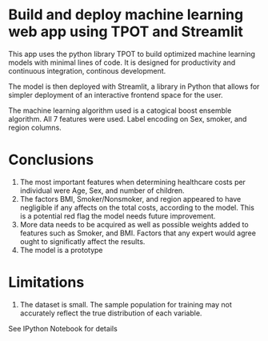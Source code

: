 # Build and deploy machine learning web app using TPOT and Streamlit

This app uses the python library TPOT to build optimized machine learning models with minimal lines of code.  It is designed for productivity and continuous integration, continous development.

The model is then deployed with Streamlit, a library in Python that allows for simpler deployment of an interactive frontend space for the user.

The machine learning algorithm used is a catogical boost ensemble algorithm.  All 7 features were used.  Label encoding on Sex, smoker, and region columns.  

# Conclusions
1. The most important features when determining healthcare costs per individual were Age, Sex, and number of children.
2. The factors BMI, Smoker/Nonsmoker, and region appeared to have negligible if any affects on the total costs, according to the model.  This is a potential red flag the model needs future improvement.
3.  More data needs to be acquired as well as possible weights added to features such as Smoker, and BMI.  Factors that any expert would agree ought to significatly affect the results.
4.  The model is a prototype


# Limitations
1. The dataset is small.  The sample population for training may not accurately reflect the true distribution of each variable.

See IPython Notebook for details


